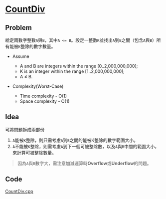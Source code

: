 # [CountDiv](https://codility.com/programmers/lessons/5-prefix_sums/count_div/)

## Problem

給定兩數字整數`A`與`B`，其中`A <= B`。設定一整數`K`並找出`A`到`B`之間（包含`A`與`B`）所有能被`K`整除的數字數量。

- Assume
  - A and B are integers within the range [0..2,000,000,000];
  - K is an integer within the range [1..2,000,000,000];
  - A ≤ B.

- Complexity(Worst-Case)
  - Time complexity - O(1)
  - Space complexity - O(1)

## Idea

可將問題拆成兩部份

1. `A`能被`K`整除，則只需考慮`A`到`B`之間的能被K整除的數字範圍大小。
1. `A`不能被`K`整除，則需考慮`A`到下一個可被整除數，以及`A`與`B`中間的範圍大小，來計算可被整除數量。

> 因為`A`與`B`數字大，需注意加減運算時**Overflow**或**Underflow**的問題。

## Code

[CountDiv.cpp](CountDiv.cpp)